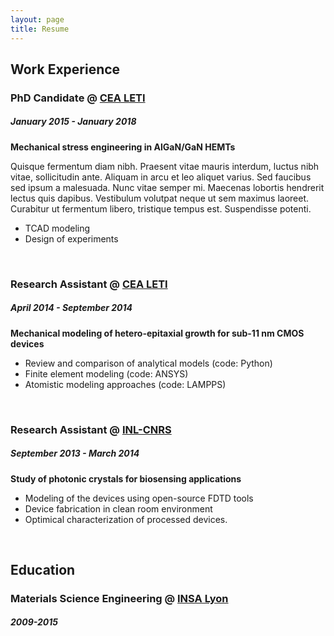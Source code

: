 ```yaml
---
layout: page
title: Resume
---
```

## Work Experience

### PhD Candidate @ [CEA LETI](http://www.leti-cea.com/)
##### January 2015 - January 2018
**Mechanical stress engineering in AlGaN/GaN HEMTs**

Quisque fermentum diam nibh. Praesent vitae mauris interdum, luctus nibh vitae, sollicitudin ante. Aliquam in arcu et leo aliquet varius. Sed faucibus sed ipsum a malesuada. Nunc vitae semper mi. Maecenas lobortis hendrerit lectus quis dapibus. Vestibulum volutpat neque ut sem maximus laoreet. Curabitur ut fermentum libero, tristique tempus est. Suspendisse potenti.

* TCAD modeling
* Design of experiments

<br>

### Research Assistant @ [CEA LETI](http://www.leti-cea.com/)
##### April 2014 - September 2014
**Mechanical modeling of hetero-epitaxial growth for sub-11 nm CMOS devices**
* Review and comparison of analytical models (code: Python)
* Finite element modeling (code: ANSYS)
* Atomistic modeling approaches (code: LAMPPS)

<br>

### Research Assistant @ [INL-CNRS](http://inl.cnrs.fr/)
##### September 2013 - March 2014
**Study of photonic crystals for biosensing applications**
* Modeling of the devices using open-source FDTD tools
* Device fabrication in clean room environment
* Optimical characterization of processed devices.

<br>

## Education
### Materials Science Engineering @ [INSA Lyon](https://www.insa-lyon.fr/)
##### 2009-2015




